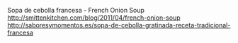 Sopa de cebolla francesa - French Onion Soup	http://smittenkitchen.com/blog/2011/04/french-onion-soup http://saboresymomentos.es/sopa-de-cebolla-gratinada-receta-tradicional-francesa
